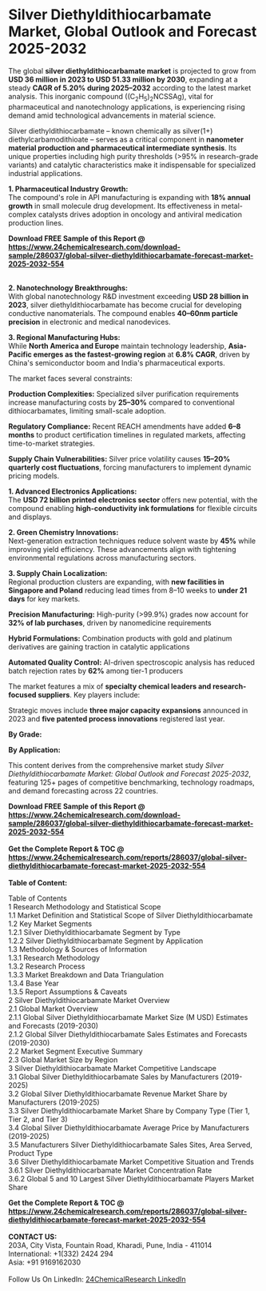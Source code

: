 <h1>Silver Diethyldithiocarbamate Market, Global Outlook and Forecast 2025-2032</h1><p>The global <strong>silver diethyldithiocarbamate market</strong> is projected to grow from <strong>USD 36 million in 2023 to USD 51.33 million by 2030</strong>, expanding at a steady <strong>CAGR of 5.20% during 2025–2032</strong> according to the latest market analysis. This inorganic compound ((C<sub>2</sub>H<sub>5</sub>)<sub>2</sub>NCSSAg), vital for pharmaceutical and nanotechnology applications, is experiencing rising demand amid technological advancements in material science.</p><p>Silver diethyldithiocarbamate – known chemically as silver(1+) diethylcarbamodithioate – serves as a critical component in <strong>nanometer material production and pharmaceutical intermediate synthesis</strong>. Its unique properties including high purity thresholds (&gt;95% in research-grade variants) and catalytic characteristics make it indispensable for specialized industrial applications.</p><p><strong>1. Pharmaceutical Industry Growth:</strong><br>
The compound's role in API manufacturing is expanding with <strong>18% annual growth</strong> in small molecule drug development. Its effectiveness in metal-complex catalysts drives adoption in oncology and antiviral medication production lines.</p><div><b>Download FREE Sample of this Report @ 
            <a href="https://www.24chemicalresearch.com/download-sample/286037/global-silver-diethyldithiocarbamate-forecast-market-2025-2032-554">
            https://www.24chemicalresearch.com/download-sample/286037/global-silver-diethyldithiocarbamate-forecast-market-2025-2032-554</a></b></div><br><p><strong>2. Nanotechnology Breakthroughs:</strong><br>
With global nanotechnology R&amp;D investment exceeding <strong>USD 28 billion in 2023</strong>, silver diethyldithiocarbamate has become crucial for developing conductive nanomaterials. The compound enables <strong>40–60nm particle precision</strong> in electronic and medical nanodevices.</p><p><strong>3. Regional Manufacturing Hubs:</strong><br>
While <strong>North America and Europe</strong> maintain technology leadership, <strong>Asia-Pacific emerges as the fastest-growing region</strong> at <strong>6.8% CAGR</strong>, driven by China's semiconductor boom and India's pharmaceutical exports.</p><p>The market faces several constraints:</p><p><strong>Production Complexities:</strong> Specialized silver purification requirements increase manufacturing costs by <strong>25–30%</strong> compared to conventional dithiocarbamates, limiting small-scale adoption.</p><p><strong>Regulatory Compliance:</strong> Recent REACH amendments have added <strong>6–8 months</strong> to product certification timelines in regulated markets, affecting time-to-market strategies.</p><p><strong>Supply Chain Vulnerabilities:</strong> Silver price volatility causes <strong>15–20% quarterly cost fluctuations</strong>, forcing manufacturers to implement dynamic pricing models.</p><p><strong>1. Advanced Electronics Applications:</strong><br>
The <strong>USD 72 billion printed electronics sector</strong> offers new potential, with the compound enabling <strong>high-conductivity ink formulations</strong> for flexible circuits and displays.</p><p><strong>2. Green Chemistry Innovations:</strong><br>
Next-generation extraction techniques reduce solvent waste by <strong>45%</strong> while improving yield efficiency. These advancements align with tightening environmental regulations across manufacturing sectors.</p><p><strong>3. Supply Chain Localization:</strong><br>
Regional production clusters are expanding, with <strong>new facilities in Singapore and Poland</strong> reducing lead times from 8–10 weeks to <strong>under 21 days</strong> for key markets.</p><p><strong>Precision Manufacturing:</strong> High-purity (&gt;99.9%) grades now account for <strong>32% of lab purchases</strong>, driven by nanomedicine requirements</p><p><strong>Hybrid Formulations:</strong> Combination products with gold and platinum derivatives are gaining traction in catalytic applications</p><p><strong>Automated Quality Control:</strong> AI-driven spectroscopic analysis has reduced batch rejection rates by <strong>62%</strong> among tier-1 producers</p><p>The market features a mix of <strong>specialty chemical leaders and research-focused suppliers</strong>. Key players include:</p><p>Strategic moves include <strong>three major capacity expansions</strong> announced in 2023 and <strong>five patented process innovations</strong> registered last year.</p><p><strong>By Grade:</strong></p><p><strong>By Application:</strong></p><p>This content derives from the comprehensive market study <em>Silver Diethyldithiocarbamate Market: Global Outlook and Forecast 2025-2032</em>, featuring 125+ pages of competitive benchmarking, technology roadmaps, and demand forecasting across 22 countries.</p><div><b>Download FREE Sample of this Report @ 
            <a href="https://www.24chemicalresearch.com/download-sample/286037/global-silver-diethyldithiocarbamate-forecast-market-2025-2032-554">
            https://www.24chemicalresearch.com/download-sample/286037/global-silver-diethyldithiocarbamate-forecast-market-2025-2032-554</a></b></div><br><div><b>Get the Complete Report & TOC @ 
            <a href="https://www.24chemicalresearch.com/reports/286037/global-silver-diethyldithiocarbamate-forecast-market-2025-2032-554">
            https://www.24chemicalresearch.com/reports/286037/global-silver-diethyldithiocarbamate-forecast-market-2025-2032-554</a></b></div><br>
            <b>Table of Content:</b><p>Table of Contents<br />
1 Research Methodology and Statistical Scope<br />
1.1 Market Definition and Statistical Scope of Silver Diethyldithiocarbamate<br />
1.2 Key Market Segments<br />
1.2.1 Silver Diethyldithiocarbamate Segment by Type<br />
1.2.2 Silver Diethyldithiocarbamate Segment by Application<br />
1.3 Methodology & Sources of Information<br />
1.3.1 Research Methodology<br />
1.3.2 Research Process<br />
1.3.3 Market Breakdown and Data Triangulation<br />
1.3.4 Base Year<br />
1.3.5 Report Assumptions & Caveats<br />
2 Silver Diethyldithiocarbamate Market Overview<br />
2.1 Global Market Overview<br />
2.1.1 Global Silver Diethyldithiocarbamate Market Size (M USD) Estimates and Forecasts (2019-2030)<br />
2.1.2 Global Silver Diethyldithiocarbamate Sales Estimates and Forecasts (2019-2030)<br />
2.2 Market Segment Executive Summary<br />
2.3 Global Market Size by Region<br />
3 Silver Diethyldithiocarbamate Market Competitive Landscape<br />
3.1 Global Silver Diethyldithiocarbamate Sales by Manufacturers (2019-2025)<br />
3.2 Global Silver Diethyldithiocarbamate Revenue Market Share by Manufacturers (2019-2025)<br />
3.3 Silver Diethyldithiocarbamate Market Share by Company Type (Tier 1, Tier 2, and Tier 3)<br />
3.4 Global Silver Diethyldithiocarbamate Average Price by Manufacturers (2019-2025)<br />
3.5 Manufacturers Silver Diethyldithiocarbamate Sales Sites, Area Served, Product Type<br />
3.6 Silver Diethyldithiocarbamate Market Competitive Situation and Trends<br />
3.6.1 Silver Diethyldithiocarbamate Market Concentration Rate<br />
3.6.2 Global 5 and 10 Largest Silver Diethyldithiocarbamate Players Market Share </p><div><b>Get the Complete Report & TOC @ 
            <a href="https://www.24chemicalresearch.com/reports/286037/global-silver-diethyldithiocarbamate-forecast-market-2025-2032-554">
            https://www.24chemicalresearch.com/reports/286037/global-silver-diethyldithiocarbamate-forecast-market-2025-2032-554</a></b></div><br><b>CONTACT US:</b><br>
            203A, City Vista, Fountain Road, Kharadi, Pune, India - 411014<br>
            International: +1(332) 2424 294<br>
            Asia: +91 9169162030 <br><br>
            Follow Us On LinkedIn: <a href="https://www.linkedin.com/company/24chemicalresearch/">24ChemicalResearch LinkedIn</a>